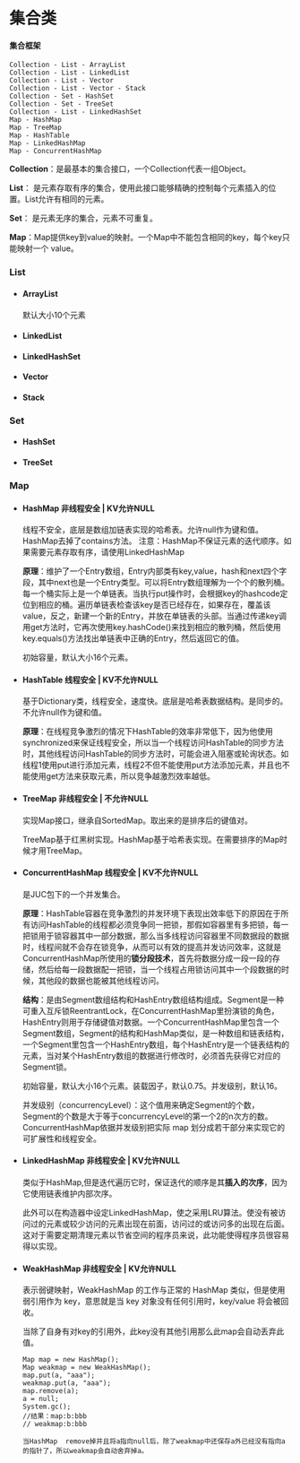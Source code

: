 # 集合类

#### 集合框架

```
Collection - List - ArrayList
Collection - List - LinkedList
Collection - List - Vector
Collection - List - Vector - Stack
Collection - Set - HashSet
Collection - Set - TreeSet
Collection - List - LinkedHashSet
Map - HashMap
Map - TreeMap
Map - HashTable
Map - LinkedHashMap
Map - ConcurrentHashMap
```

**Collection**：是最基本的集合接口，一个Collection代表一组Object。

**List**： 是元素存取有序的集合，使用此接口能够精确的控制每个元素插入的位置。List允许有相同的元素。

**Set**： 是元素无序的集合，元素不可重复。

**Map**：Map提供key到value的映射。一个Map中不能包含相同的key，每个key只能映射一个 value。

### List

* #### ArrayList

  默认大小10个元素

* #### LinkedList
* #### LinkedHashSet
* #### Vector
* #### Stack

### Set

* #### HashSet
* #### TreeSet

### Map

* #### HashMap                             **非线程安全  \|  KV允许NULL**

  线程不安全，底层是数组加链表实现的哈希表。允许null作为键和值。HashMap去掉了contains方法。 注意：HashMap不保证元素的迭代顺序。如果需要元素存取有序，请使用LinkedHashMap

  **原理**：维护了一个Entry数组，Entry内部类有key,value，hash和next四个字段，其中next也是一个Entry类型。可以将Entry数组理解为一个个的散列桶。每一个桶实际上是一个单链表。当执行put操作时，会根据key的hashcode定位到相应的桶。遍历单链表检查该key是否已经存在，如果存在，覆盖该value，反之，新建一个新的Entry，并放在单链表的头部。当通过传递key调用get方法时，它再次使用key.hashCode\(\)来找到相应的散列桶，然后使用key.equals\(\)方法找出单链表中正确的Entry，然后返回它的值。

  初始容量，默认大小16个元素。

* #### HashTable                           线程安全      \|  KV不允许NULL

  基于Dictionary类，线程安全，速度快。底层是哈希表数据结构。是同步的。 不允许null作为键和值。

  **原理**：在线程竞争激烈的情况下HashTable的效率非常低下，因为他使用synchronized来保证线程安全，所以当一个线程访问HashTable的同步方法时，其他线程访问HashTable的同步方法时，可能会进入阻塞或轮询状态。如线程1使用put进行添加元素，线程2不但不能使用put方法添加元素，并且也不能使用get方法来获取元素，所以竞争越激烈效率越低。

* #### TreeMap                              **非线程安全  \|  不允许NULL**

  实现Map接口，继承自SortedMap。取出来的是排序后的键值对。

  TreeMap基于红黑树实现。HashMap基于哈希表实现。在需要排序的Map时候才用TreeMap。

* #### ConcurrentHashMap         线程安全      \|  KV不允许NULL

  是JUC包下的一个并发集合。

  **原理**：HashTable容器在竞争激烈的并发环境下表现出效率低下的原因在于所有访问HashTable的线程都必须竞争同一把锁，那假如容器里有多把锁，每一把锁用于锁容器其中一部分数据，那么当多线程访问容器里不同数据段的数据时，线程间就不会存在锁竞争，从而可以有效的提高并发访问效率，这就是ConcurrentHashMap所使用的**锁分段技术**，首先将数据分成一段一段的存储，然后给每一段数据配一把锁，当一个线程占用锁访问其中一个段数据的时候，其他段的数据也能被其他线程访问。

  **结构**：是由Segment数组结构和HashEntry数组结构组成。Segment是一种可重入互斥锁ReentrantLock，在ConcurrentHashMap里扮演锁的角色，HashEntry则用于存储键值对数据。一个ConcurrentHashMap里包含一个Segment数组，Segment的结构和HashMap类似，是一种数组和链表结构， 一个Segment里包含一个HashEntry数组，每个HashEntry是一个链表结构的元素，当对某个HashEntry数组的数据进行修改时，必须首先获得它对应的Segment锁。

  初始容量，默认大小16个元素。装载因子，默认0.75。并发级别，默认16。

  并发级别（concurrencyLevel）：这个值用来确定Segment的个数，Segment的个数是大于等于concurrencyLevel的第一个2的n次方的数。ConcurrentHashMap依据并发级别把实际 map 划分成若干部分来实现它的可扩展性和线程安全。

* #### LinkedHashMap                非线程安全     \|  KV允许NULL

  类似于HashMap,但是迭代遍历它时，保证迭代的顺序是其**插入的次序**，因为它使用链表维护内部次序。

  此外可以在构造器中设定LinkedHashMap，使之采用LRU算法。使没有被访问过的元素或较少访问的元素出现在前面，访问过的或访问多的出现在后面。这对于需要定期清理元素以节省空间的程序员来说，此功能使得程序员很容易得以实现。

* #### WeakHashMap                  非线程安全     \|  KV允许NULL

  表示弱键映射，WeakHashMap 的工作与正常的 HashMap 类似，但是使用弱引用作为 key，意思就是当 key 对象没有任何引用时，key/value 将会被回收。

  当除了自身有对key的引用外，此key没有其他引用那么此map会自动丢弃此值。

  ```
  Map map = new HashMap();
  Map weakmap = new WeakHashMap();
  map.put(a, "aaa");
  weakmap.put(a, "aaa");
  map.remove(a);
  a = null;
  System.gc();
  //结果：map:b:bbb
  // weakmap:b:bbb
  ```

      当HashMap  remove掉并且将a指向null后，除了weakmap中还保存a外已经没有指向a的指针了，所以weakmap会自动舍弃掉a。



